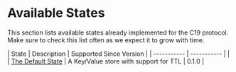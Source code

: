 # Available States

This section lists available states already implemented for the C19 protocol.
Make sure to check this list often as we expect it to grow with time.


| State                                            | Description                            | Supported Since Version |
| -----------                                      | -----------                            |                         |
| [The Default State](appendix-i-default-state.md) | A Key/Value store with support for TTL | 0.1.0                   |
